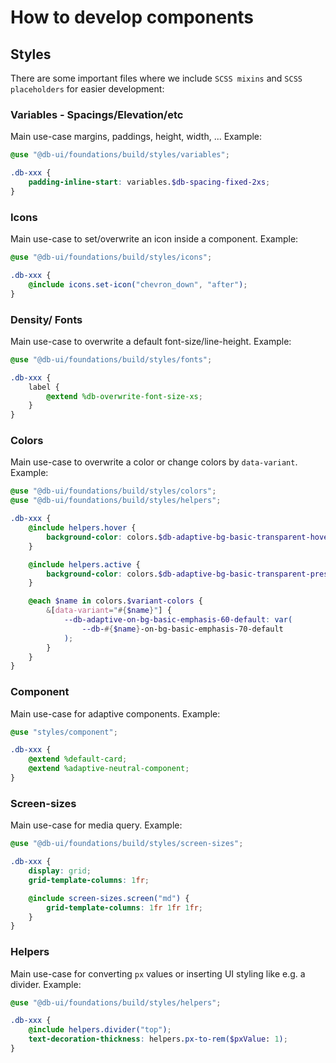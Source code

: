 # How to develop components

## Styles

There are some important files where we include `SCSS mixins` and `SCSS placeholders` for easier development:

### Variables - Spacings/Elevation/etc

Main use-case margins, paddings, height, width, ... Example:

```scss
@use "@db-ui/foundations/build/styles/variables";

.db-xxx {
	padding-inline-start: variables.$db-spacing-fixed-2xs;
}
```

### Icons

Main use-case to set/overwrite an icon inside a component. Example:

```scss
@use "@db-ui/foundations/build/styles/icons";

.db-xxx {
	@include icons.set-icon("chevron_down", "after");
}
```

### Density/ Fonts

Main use-case to overwrite a default font-size/line-height. Example:

```scss
@use "@db-ui/foundations/build/styles/fonts";

.db-xxx {
	label {
		@extend %db-overwrite-font-size-xs;
	}
}
```

### Colors

Main use-case to overwrite a color or change colors by `data-variant`. Example:

```scss
@use "@db-ui/foundations/build/styles/colors";
@use "@db-ui/foundations/build/styles/helpers";

.db-xxx {
	@include helpers.hover {
		background-color: colors.$db-adaptive-bg-basic-transparent-hovered;
	}

	@include helpers.active {
		background-color: colors.$db-adaptive-bg-basic-transparent-pressed;
	}

	@each $name in colors.$variant-colors {
		&[data-variant="#{$name}"] {
			--db-adaptive-on-bg-basic-emphasis-60-default: var(
				--db-#{$name}-on-bg-basic-emphasis-70-default
			);
		}
	}
}
```

### Component

Main use-case for adaptive components. Example:

```scss
@use "styles/component";

.db-xxx {
	@extend %default-card;
	@extend %adaptive-neutral-component;
}
```

### Screen-sizes

Main use-case for media query. Example:

```scss
@use "@db-ui/foundations/build/styles/screen-sizes";

.db-xxx {
	display: grid;
	grid-template-columns: 1fr;

	@include screen-sizes.screen("md") {
		grid-template-columns: 1fr 1fr 1fr;
	}
}
```

### Helpers

Main use-case for converting `px` values or inserting UI styling like e.g. a divider. Example:

```scss
@use "@db-ui/foundations/build/styles/helpers";

.db-xxx {
	@include helpers.divider("top");
	text-decoration-thickness: helpers.px-to-rem($pxValue: 1);
}
```
